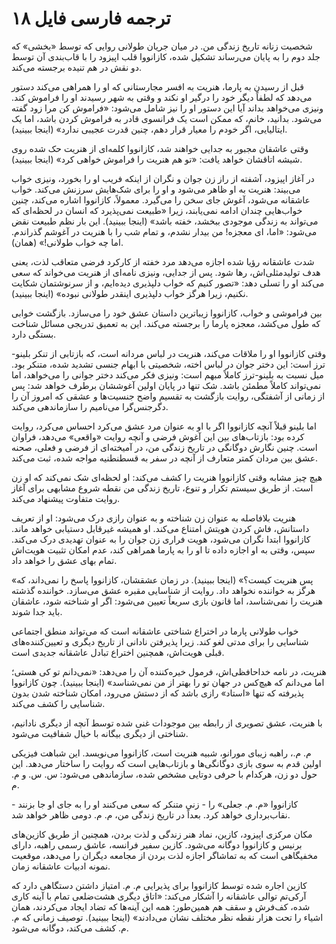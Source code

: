 # ترجمه فارسی فایل ۱۸

شخصیت زنانه تاریخ زندگی من. در میان جریان طولانی روایی که توسط «بخشی» که جلد دوم را به پایان می‌رساند تشکیل شده، کازانووا قلب اپیزود را با قاب‌بندی آن توسط دو نقش در هم تنیده برجسته می‌کند.

قبل از رسیدن به پارما، هنریت به افسر مجارستانی که او را همراهی می‌کند دستور می‌دهد که لطفاً دیگر خود را درگیر او نکند و وقتی به شهر رسیدند او را فراموش کند. ونیزی می‌خواهد بداند آیا این دستور او را نیز شامل می‌شود: «فراموش کن مرا زود گفته می‌شود. بدانید، خانم، که ممکن است یک فرانسوی قادر به فراموش کردن باشد، اما یک ایتالیایی، اگر خودم را معیار قرار دهم، چنین قدرت عجیبی ندارد» (اینجا ببینید).

وقتی عاشقان مجبور به جدایی خواهند شد، کازانووا کلمه‌ای از هنریت حک شده روی شیشه اتاقشان خواهد یافت: «تو هم هنریت را فراموش خواهی کرد» (اینجا ببینید).

در آغاز اپیزود، آشفته از راز زن جوان و نگران از اینکه فریب او را بخورد، ونیزی خواب می‌بیند: هنریت به او ظاهر می‌شود و او را برای شک‌هایش سرزنش می‌کند. خواب عاشقانه می‌شود، آغوش جای سخن را می‌گیرد. معمولاً، کازانووا اشاره می‌کند، چنین خواب‌هایی چندان ادامه نمی‌یابند، زیرا «طبیعت نمی‌پذیرد که انسان در لحظه‌ای که می‌تواند به زندگی موجودی ببخشد، خفته باشد» (اینجا ببینید). این بار نظم طبیعت نقض می‌شود: «اما، ای معجزه! من بیدار نشدم، و تمام شب را با هنریت در آغوشم گذراندم. اما چه خواب طولانی!» (همان).

شدت عاشقانه رؤیا شده اجازه می‌دهد مرد خفته از کارکرد فرضی متعاقب لذت، یعنی هدف تولیدمثلی‌اش، رها شود. پس از جدایی، ونیزی نامه‌ای از هنریت می‌خواند که سعی می‌کند او را تسلی دهد: «تصور کنیم که خواب دلپذیری دیده‌ایم، و از سرنوشتمان شکایت نکنیم، زیرا هرگز خواب دلپذیری اینقدر طولانی نبوده» (اینجا ببینید).

بین فراموشی و خواب، کازانووا زیباترین داستان عشق خود را می‌سازد. بازگشت خوابی که طول می‌کشد، معجزه پارما را برجسته می‌کند. این به تعمیق تدریجی مسائل شناخت بستگی دارد.

وقتی کازانووا او را ملاقات می‌کند، هنریت در لباس مردانه است، که بازتابی از تنکر بلینو-ترز است: این دختر جوان در لباس اخته، شخصیتی با ابهام جنسی تشدید شده، متنکر بود. میل نسبت به بلینو-ترز کاملاً مبهم است: ونیزی فکر می‌کند دختر جوانی را می‌خواهد، اما نمی‌تواند کاملاً مطمئن باشد. شک تنها در پایان اولین آغوششان برطرف خواهد شد: پس از زمانی از آشفتگی، روایت بازگشت به تقسیم واضح جنسیت‌ها و عشقی که امروز آن را دگرجنس‌گرا می‌نامیم را سازماندهی می‌کند.

اما بلینو قبلاً آنچه کازانووا اگر با او به عنوان مرد عشق می‌کرد احساس می‌کرد، روایت کرده بود: بازتاب‌های بین این آغوش فرضی و آنچه روایت «واقعی» می‌دهد، فراوان است. چنین نگارش دوگانگی در تاریخ زندگی من، در آمیخته‌ای از فرضی و فعلی، صحنه عشق بین مردان کمتر متعارف از آنچه در سفر به قسطنطنیه مواجه شده، ثبت می‌کند.

هیچ چیز مشابه وقتی کازانووا هنریت را کشف می‌کند: او لحظه‌ای شک نمی‌کند که او زن است. از طریق سیستم تکرار و تنوع، تاریخ زندگی من نقطه شروع مشابهی برای آغاز روایت متفاوت پیشنهاد می‌کند.

هنریت بلافاصله به عنوان زن شناخته و به عنوان رازی درک می‌شود: او از تعریف داستانش، فاش کردن هویتش امتناع می‌کند. او همیشه غیرقابل دستیابی خواهد ماند. کازانووا ابتدا نگران می‌شود، هویت فراری زن جوان را به عنوان تهدیدی درک می‌کند. سپس، وقتی به او اجازه داده تا او را به پارما همراهی کند، عدم امکان تثبیت هویت‌اش تمام بهای عشق را خواهد داد.

«پس هنریت کیست؟» (اینجا ببینید). در زمان عشقشان، کازانووا پاسخ را نمی‌داند، که هرگز به خواننده نخواهد داد. روایت از شناسایی مقبره عشق می‌سازد. خواننده گذشته هنریت را نمی‌شناسد، اما قانون بازی سریعاً تعیین می‌شود: اگر او شناخته شود، عاشقان باید جدا شوند.

خواب طولانی پارما در اختراع شناختی عاشقانه است که می‌تواند منطق اجتماعی شناسایی را برای مدتی لغو کند. زیرا پذیرفتن نادانی از تاریخ دیگری و تعیین‌کننده‌های قبلی هویت‌اش، همچنین اختراع تبادل عاشقانه جدیدی است.

هنریت، در نامه خداحافظی‌اش، فرمول خیره‌کننده آن را می‌دهد: «نمی‌دانم تو کی هستی؛ اما می‌دانم که هیچ‌کس در جهان تو را بهتر از من نمی‌شناسد» (اینجا ببینید). چون کازانووا پذیرفته که تنها «استاد» رازی باشد که از دستش می‌رود، امکان شناخته شدن بدون شناسایی را کشف می‌کند.

با هنریت، عشق تصویری از رابطه بین موجودات غنی شده توسط آنچه از دیگری نادانیم، شناختی از دیگری بیگانه با خیال شفافیت می‌شود.

م. م.، راهبه زیبای مورانو، شبیه هنریت است، کازانووا می‌نویسد. این شباهت فیزیکی اولین قدم به سوی بازی دوگانگی‌ها و بازتاب‌هایی است که روایت را ساختار می‌دهد. این حول دو زن، هرکدام با حرفی دوتایی مشخص شده، سازماندهی می‌شود: س. س. و م. م.

کازانووا «م. م. جعلی» را - زنی متنکر که سعی می‌کنند او را به جای او جا بزنند - نقاب‌برداری خواهد کرد. بعداً در تاریخ زندگی من، م. م. دومی ظاهر خواهد شد.

مکان مرکزی اپیزود، کازین، نماد هنر زندگی و لذت بردن، همچنین از طریق کازین‌های برنیس و کازانووا دوگانه می‌شود. کازین سفیر فرانسه، عاشق رسمی راهبه، دارای مخفیگاهی است که به تماشاگر اجازه لذت بردن از مجامعه دیگران را می‌دهد، موقعیت نمونه ادبیات عاشقانه زمان.

کازین اجاره شده توسط کازانووا برای پذیرایی م. م. امتیاز داشتن دستگاهی دارد که آرکی‌تم توالی عاشقانه را آشکار می‌کند: «اتاق دیگری هشت‌ضلعی تمام با آینه کاری شده، کف‌فرش و سقف هم همین‌طور: همه این آینه‌ها که تضاد ایجاد می‌کردند، همان اشیاء را تحت هزار نقطه نظر مختلف نشان می‌دادند» (اینجا ببینید). توصیف زمانی که م. م. کشف می‌کند، دوگانه می‌شود.
